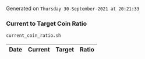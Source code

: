 Generated on `Thursday 30-September-2021 at 20:21:33`

### Current to Target Coin Ratio
`current_coin_ratio.sh`

Date|Current|Target|Ratio
---|---|---|---
